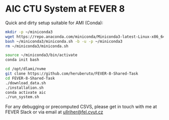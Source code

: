 # AIC CTU System at FEVER 8
Quick and dirty setup suitable for AMI (Conda):

```bash
mkdir -p ~/miniconda3
wget https://repo.anaconda.com/miniconda/Miniconda3-latest-Linux-x86_64.sh -O ~/miniconda3/miniconda.sh
bash ~/miniconda3/miniconda.sh -b -u -p ~/miniconda3
rm ~/miniconda3/miniconda.sh

source ~/miniconda3/bin/activate
conda init bash

cd /opt/dlami/nvme
git clone https://github.com/heruberuto/FEVER-8-Shared-Task
cd FEVER-8-Shared-Task
./download_data.sh
./installation.sh
conda activate aic
./run_system.sh
```

For any debugging or precomputed CSVS, please get in touch with me at FEVER Slack or via email at ullriher@fel.cvut.cz


